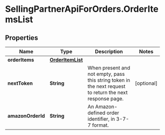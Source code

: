 # SellingPartnerApiForOrders.OrderItemsList

## Properties
Name | Type | Description | Notes
------------ | ------------- | ------------- | -------------
**orderItems** | [**OrderItemList**](OrderItemList.md) |  | 
**nextToken** | **String** | When present and not empty, pass this string token in the next request to return the next response page. | [optional] 
**amazonOrderId** | **String** | An Amazon-defined order identifier, in 3-7-7 format. | 


